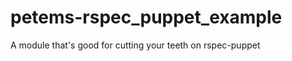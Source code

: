 petems-rspec_puppet_example
====================

A module that's good for cutting your teeth on rspec-puppet
